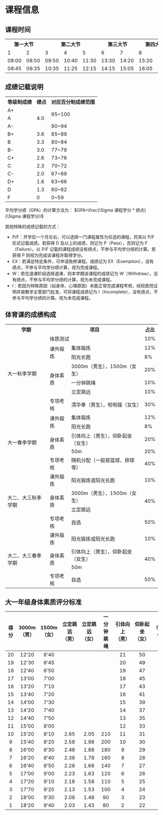 # 课程信息

## 课程时间

<table>
<tr><th colspan="2">第一大节</th><th colspan="3">第二大节</th><th colspan="2">第三大节</th><th colspan="2">第四大节</th><th colspan="2">第五大节</th><th colspan="3">第六大节</th></tr>
<tr><td>1</td><td>2</td><td>3</td><td>4</td><td>5</td><td>6</td><td>7</td><td>8</td><td>9</td><td>10</td><td>11</td><td>12</td><td>13</td><td>14</td></tr>
<tr><td>08:00</td><td>08:50</td><td>09:50</td><td>10:40</td><td>11:30</td><td>13:30</td><td>14:20</td><td>15:20</td><td>16:10</td><td>17:05</td><td>17:55</td><td>19:20</td><td>20:10</td><td>21:00</td></tr>
<tr><td>08:45</td><td>09:35</td><td>10:35</td><td>11:25</td><td>12:15</td><td>14:15</td><td>15:05</td><td>16:05</td><td>16:55</td><td>17:50</td><td>18:40</td><td>20:05</td><td>20:55</td><td>21:45</td></tr>
</table>

## 成绩记载说明

<table>
<tr><th>等级制成绩</th><th>绩点</th><th>对应百分制成绩范围</th></tr>
<tr><td>A+</td><td rowspan="3">4.0</td><td rowspan="2">95~100</td></tr>
<tr><td>A</td></tr>
<tr><td>A-</td><td>90~94</td></tr>
<tr><td>B+</td><td>3.6</td><td>85~89</td></tr>
<tr><td>B</td><td>3.3</td><td>80~84</td></tr>
<tr><td>B-</td><td>3.0</td><td>77~79</td></tr>
<tr><td>C+</td><td>2.6</td><td>73~76</td></tr>
<tr><td>C</td><td>2.3</td><td>70~72</td></tr>
<tr><td>C-</td><td>2.0</td><td>67~69</td></tr>
<tr><td>D+</td><td>1.6</td><td>63~66</td></tr>
<tr><td>D</td><td>1.3</td><td>60~62</td></tr>
<tr><td>F</td><td>0</td><td>0~59</td></tr>
</table>

平均学分绩（GPA）的计算方法为： $GPA=\frac{\Sigma 课程学分 * 绩点}{\Sigma 课程学分}$

其他特殊的成绩记载的方式：

- P/F：开学后一个月左右，可以选择一门课程属性为任选的课程，将其以 P/F 形式记载成绩。若获得 D 及以上的成绩，则记为 P（Pass），否则记为 F（Failure）。以 P/F 记载的课程成绩没有绩点，不参与平均学分绩的计算。若获得 P 则视为完成该课程并取得学分。
- EX：若满足特定条件，可申请免修课程。成绩记为 EX（Exemption），没有绩点，不参与平均学分绩计算，视为完成课程。
- W：若在退课阶段选择退课，则本学期该课程的成绩记为 W（Withdraw），没有绩点，不参与平均学分绩的计算，视为未完成课程。
- I：若因为特殊原因（如身体、心理原因）未能正常完成课程考核，经校医院证明并报教学主管部门批准，可将课程成绩记为 I（Incomplete），没有绩点，不参与平均学分绩的计算。视为未完成课程。

## 体育课的成绩构成

<table>
<tr><th>学期</th><th colspan="2">项目</th><th>占比</th></tr>
<tr><td rowspan="7">大一秋季学期</td><td colspan="2">体质测试</td><td>10%</td></tr>
<tr><td rowspan="2">课外锻炼</td><td>集体锻炼</td><td>12%</td></tr>
<tr><td>阳光长跑</td><td>8%</td></tr>
<tr><td rowspan="3">身体素质</td><td>3000m（男生），1500m（女生）</td><td>20%</td></tr>
<tr><td>一分钟跳绳</td><td>10%</td></tr>
<tr><td>立定跳远</td><td>10%</td></tr>
<tr><td>专项考核</td><td>清华拳（男生），啦啦操（女生）</td><td>30%</td></tr>
<tr><td rowspan="5">大一春季学期</td><td rowspan="2">课外锻炼</td><td>集体锻炼</td><td>12%</td></tr>
<tr><td>阳光长跑</td><td>8%</td></tr>
<tr><td rowspan="2">身体素质</td><td>引体向上（男生），仰卧起坐（女生）</td><td>20%</td></tr>
<tr><td>50m</td><td>20%</td></tr>
<tr><td>专项考核</td><td>随机分配（一般是篮球、排球等）</td><td>40%</td></tr>
<tr><td rowspan="4">大二、大三秋季学期</td><td>课外锻炼</td><td>阳光锻炼或阳光长跑</td><td>10%</td></tr>
<tr><td rowspan="2">身体素质</td><td>3000m（男生），1500m（女生）</td><td rowspan="2">40%</td></tr>
<tr><td>立定跳远</td></tr>
<tr><td>专项考核</td><td>自选</td><td>50%</td></tr>
<tr><td rowspan="4">大二、大三春季学期</td><td>课外锻炼</td><td>阳光锻炼或阳光长跑</td><td>10%</td></tr>
<tr><td rowspan="2">身体素质</td><td>引体向上（男生），仰卧起坐（女生）</td><td rowspan="2">40%</td></tr>
<tr><td>50m</td></tr>
<tr><td>专项考核</td><td>自选</td><td>50%</td></tr>
</table>

## 大一年级身体素质评分标准

| 得分 | 3000m（男） | 1500m（女） | 立定跳远（男） | 立定跳远（女） | 一分钟跳绳 | 引体向上（男） | 仰卧起坐（女） | 50m（男） | 50m（女） |
| :--: | :---------: | :---------: | :------------: | :------------: | :--------: | :------------: | :------------: | :-------: | :-------: |
|  20  |    12'20    |    6’40     |                |                |            |       21       |       50       |    6.3    |    7.5    |
|  19  |    12'30    |    6’45     |                |                |            |       20       |       49       |    6.4    |    7.6    |
|  18  |    12’40    |    6’50     |                |                |            |       19       |       47       |    6.6    |    7.7    |
|  17  |    13’00    |    7’00     |                |                |            |       18       |       45       |    6.8    |    7.8    |
|  16  |    13’20    |    7’10     |                |                |            |       17       |       43       |    7.0    |    8.0    |
|  15  |    13’40    |    7’20     |                |                |            |       16       |       41       |    7.2    |    8.2    |
|  14  |    14’00    |    7’30     |                |                |            |       15       |       39       |    7.4    |    8.4    |
|  13  |    14’20    |    7’40     |                |                |            |       14       |       37       |    7.6    |    8.6    |
|  12  |    14’40    |    7’50     |                |                |            |       13       |       35       |    7.8    |    8.8    |
|  11  |    15’00    |    8’00     |                |                |            |       12       |       33       |    7.9    |    8.9    |
|  10  |    15’20    |    8’10     |      2.65      |      2.05      |    210     |       11       |       31       |    8.0    |    9.0    |
|  9   |    15’40    |    8’20     |      2.58      |      1.98      |    200     |       10       |       30       |    8.1    |    9.1    |
|  8   |    16’00    |    8’30     |      2.48      |      1.88      |    180     |       9        |       29       |    8.2    |    9.2    |
|  7   |    16’20    |    8’40     |      2.38      |      1.78      |    160     |       8        |       28       |    8.3    |    9.3    |
|  6   |    16’40    |    8’50     |      2.28      |      1.68      |    140     |       7        |       27       |    8.4    |    9.4    |
|  5   |    17’00    |    9’00     |      2.23      |      1.63      |    120     |       6        |       26       |    8.5    |    9.5    |
|  4   |    17’20    |    9’10     |      2.18      |      1.58      |    110     |       5        |       25       |    8.6    |    9.6    |
|  3   |    17’70    |    9’20     |      2.13      |      1.53      |    100     |       4        |       24       |    8.7    |    9.7    |
|  2   |    18’00    |    9’30     |      2.08      |      1.48      |     90     |       3        |       23       |    8.8    |    9.8    |
|  1   |    18’20    |    9’40     |      2.03      |      1.43      |     80     |       2        |       22       |    8.9    |    9.9    |

